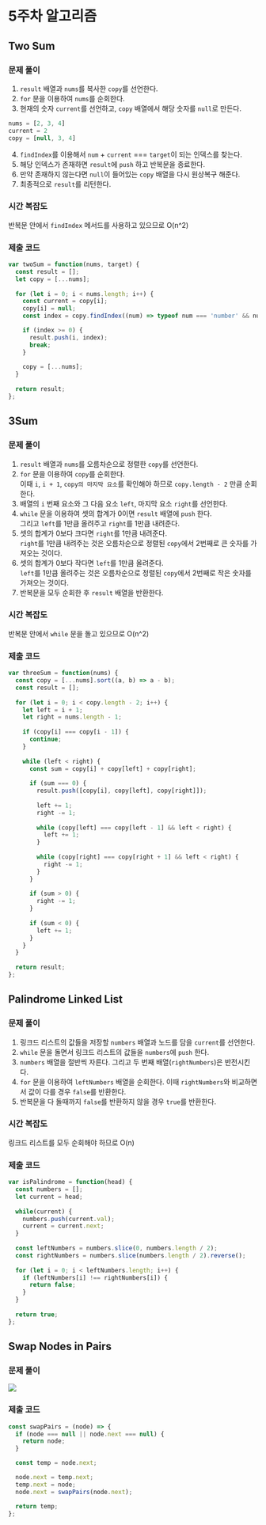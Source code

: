 # 5주차 알고리즘
## Two Sum
### 문제 풀이
1. `result` 배열과 `nums`를 복사한 `copy`를 선언한다.
2. `for` 문을 이용하여 `nums`를 순회한다.
3. 현재의 숫자 `current`를 선언하고, `copy` 배열에서 해당 숫자를 `null`로 만든다.
```javascript
nums = [2, 3, 4]
current = 2
copy = [null, 3, 4]
```
4. `findIndex`를 이용해서 `num` + `current` === `target`이 되는 인덱스를 찾는다.
5. 해당 인덱스가 존재하면 `result`에 `push` 하고 반복문을 종료한다.
6. 만약 존재하지 않는다면 `null`이 들어있는 `copy` 배열을 다시 원상복구 해준다.
7. 최종적으로 `result`를 리턴한다.

### 시간 복잡도
반복문 안에서 `findIndex` 메서드를 사용하고 있으므로 O(n^2)

### 제출 코드
```javascript
var twoSum = function(nums, target) {
  const result = [];
  let copy = [...nums];
  
  for (let i = 0; i < nums.length; i++) {
    const current = copy[i];
    copy[i] = null;
    const index = copy.findIndex((num) => typeof num === 'number' && num + current === target);

    if (index >= 0) {
      result.push(i, index);
      break;
    }
    
    copy = [...nums];
  }
  
  return result;
};
```

## 3Sum
### 문제 풀이
1. `result` 배열과 `nums`를 오름차순으로 정렬한 `copy`를 선언한다.
2. `for` 문을 이용하여 `copy`를 순회한다.  
  이때 `i`, `i + 1`, `copy의 마지막 요소`를 확인해야 하므로 `copy.length - 2` 만큼 순회한다.
3. 배열의 `i` 번째 요소와 그 다음 요소 `left`, 마지막 요소 `right`를 선언한다.
4. `while` 문을 이용하여 셋의 합계가 0이면 `result` 배열에 `push` 한다.  
  그리고 `left`를 1만큼 올려주고 `right`를 1만큼 내려준다.
5. 셋의 합계가 0보다 크다면 `right`를 1만큼 내려준다.  
  `right`를 1만큼 내려주는 것은 오름차순으로 정렬된 `copy`에서 2번째로 큰 숫자를 가져오는 것이다.
6. 셋의 합계가 0보다 작다면 `left`를 1만큼 올려준다.  
  `left`를 1만큼 올려주는 것은 오름차순으로 정렬된 `copy`에서 2번째로 작은 숫자를 가져오는 것이다.
7. 반복문을 모두 순회한 후 `result` 배열을 반환한다.

### 시간 복잡도
반복문 안에서 `while` 문을 돌고 있으므로 O(n^2)

### 제출 코드
```javascript
var threeSum = function(nums) {
  const copy = [...nums].sort((a, b) => a - b);
  const result = [];
  
  for (let i = 0; i < copy.length - 2; i++) {
    let left = i + 1;
    let right = nums.length - 1;
    
    if (copy[i] === copy[i - 1]) {
      continue;
    }
    
    while (left < right) {
      const sum = copy[i] + copy[left] + copy[right];
      
      if (sum === 0) {
        result.push([copy[i], copy[left], copy[right]]);
        
        left += 1;
        right -= 1;
        
        while (copy[left] === copy[left - 1] && left < right) {
          left += 1;
        }
        
        while (copy[right] === copy[right + 1] && left < right) {
          right -= 1;
        }
      }
      
      if (sum > 0) {
        right -= 1;
      }
      
      if (sum < 0) {
        left += 1;
      }
    }
  }
  
  return result;
};
```

## Palindrome Linked List
### 문제 풀이
1. 링크드 리스트의 값들을 저장할 `numbers` 배열과 노드를 담을 `current`를 선언한다.
2. `while` 문을 돌면서 링크드 리스트의 값들을 `numbers`에 `push` 한다.
3. `numbers` 배열을 절반씩 자른다. 그리고 두 번째 배열(`rightNumbers`)은 반전시킨다.
4. `for` 문을 이용하여 `leftNumbers` 배열을 순회한다. 이때 `rightNumbers`와 비교하면서 값이 다를 경우 `false`를 반환한다.
5. 반복문을 다 돌때까지 `false`를 반환하지 않을 경우 `true`를 반환한다.

### 시간 복잡도
링크드 리스트를 모두 순회해야 하므로 O(n)

### 제출 코드
```javascript
var isPalindrome = function(head) {
  const numbers = [];
  let current = head;
  
  while(current) {
    numbers.push(current.val);
    current = current.next;
  }
  
  const leftNumbers = numbers.slice(0, numbers.length / 2);
  const rightNumbers = numbers.slice(numbers.length / 2).reverse();
  
  for (let i = 0; i < leftNumbers.length; i++) {
    if (leftNumbers[i] !== rightNumbers[i]) {
      return false;
    }
  }
  
  return true;
};
```

## Swap Nodes in Pairs
### 문제 풀이
![](../1mg/davin_swap_nodes.jpg)

### 제출 코드
```javascript
const swapPairs = (node) => {
  if (node === null || node.next === null) {
    return node;
  }

  const temp = node.next;

  node.next = temp.next;
  temp.next = node;
  node.next = swapPairs(node.next);

  return temp;
};
```
